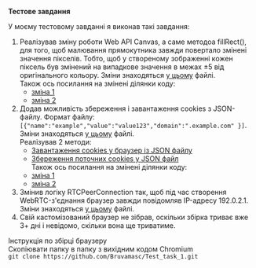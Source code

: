 **Тестове завдання**

У моєму тестовому завданні я виконав такі завдання:
1. Реалізував зміну роботи Web API Canvas, а саме методоа fillRect(), для того, щоб малювання прямокутника завжди повертало змінені значення пікселів. Тобто, щоб у створеному зображенні кожен піксель був змінений на випадкове значення в межах ±5 від оригінального кольору. Зміни знаходяться [у цьому](src/third_party/blink/renderer/modules/canvas/canvas2d/base_rendering_context_2d.cc) файлі. <br>
  Також ось посилання на змінені ділянки коду:
    - [зміна 1](src/third_party/blink/renderer/modules/canvas/canvas2d/base_rendering_context_2d.cc#L26)
    - [зміна 2](src/third_party/blink/renderer/modules/canvas/canvas2d/base_rendering_context_2d.cc#L1767-L1822)
2. Додав можливість збереження і завантаження cookies з JSON-файлу. Формат файлу: `[{"name":"example","value":"value123","domain":".example.com" }]`. Зміни знаходяться [у цьому](src/content/browser/storage_partition_impl.cc) файлі. <br>
    Реалізував 2 методи:
    - [Завантаження cookies у браузер із JSON файлу](src/content/browser/storage_partition_impl.cc#L187-L244)
    - [Збереження поточних cookies у JSON файл](src/content/browser/storage_partition_impl.cc#L248-L276) <br>
Також ось посилання на змінені ділянки коду:
    - [зміна 1](src/content/browser/storage_partition_impl.cc#L3578-L3584)
    - [зміна 2](src/content/browser/storage_partition_impl.cc#L3240-L3246)
3. Змінив логіку RTCPeerConnection так, щоб під час створення WebRTC-з'єднання браузер завжди повідомляв IP-адресу 192.0.2.1. Зміни знаходяться [у цьому](src/third_party/blink/renderer/modules/peerconnection/rtc_peer_connection.cc#L2351-L2360) файлі. <br>
4. Свій кастомізований браузер не зібрав, оскільки збірка триває вже 3+ дні і невідомо, скільки вона ще триватиме.


Інструкція по збірці браузеру <br>
Скопіювати папку в папку з вихідним кодом Chromium <br>
`git clone https://github.com/Bruvamasc/Test_task_1.git`

